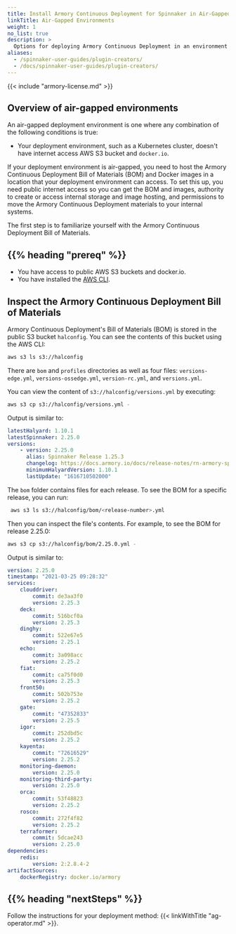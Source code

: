 ```yaml
---
title: Install Armory Continuous Deployment for Spinnaker in Air-Gapped Environments
linkTitle: Air-Gapped Environments
weight: 1
no_list: true
description: >
  Options for deploying Armory Continuous Deployment in an environment that is isolated from the internet.
aliases:
  - /spinnaker-user-guides/plugin-creators/
  - /docs/spinnaker-user-guides/plugin-creators/
---
```


{{< include "armory-license.md" >}}

## Overview of air-gapped environments

An air-gapped deployment environment is one where any combination of the following conditions is true:

- Your deployment environment, such as a Kubernetes cluster, doesn't have internet access AWS S3 bucket and `docker.io`.

If your deployment environment is air-gapped, you need to host the Armory Continuous Deployment Bill of Materials (BOM) and Docker images in a location that your deployment environment can access. To set this up, you need public internet access so you can get the BOM and images, authority to create or access internal storage and image hosting, and permissions to move the Armory Continuous Deployment materials to your internal systems.  

The first step is to familiarize yourself with the Armory Continuous Deployment Bill of Materials.

## {{% heading "prereq" %}}

* You have access to public AWS S3 buckets and docker.io.
* You have installed the [AWS CLI](https://aws.amazon.com/cli/).


## Inspect the Armory Continuous Deployment Bill of Materials

Armory Continuous Deployment's Bill of Materials (BOM) is stored in the public S3 bucket `halconfig`. You can see the contents of this bucket using the AWS CLI:

```bash
aws s3 ls s3://halconfig
```

There are `bom` and `profiles` directories as well as four files: `versions-edge.yml`, `versions-ossedge.yml`, `version-rc.yml`, and `versions.yml`.

You can view the content of `s3://halconfig/versions.yml` by executing:

```bash
aws s3 cp s3://halconfig/versions.yml -
```

Output is similar to:

```yaml
latestHalyard: 1.10.1
latestSpinnaker: 2.25.0
versions:
    - version: 2.25.0
      alias: Spinnaker Release 1.25.3
      changelog: https://docs.armory.io/docs/release-notes/rn-armory-spinnaker/armoryspinnaker_v2-25-0/
      minimumHalyardVersion: 1.10.1
      lastUpdate: "1616710502000"
```

The `bom` folder contains files for each release. To see the BOM for a specific release, you can run:

```bash
 aws s3 ls s3://halconfig/bom/<release-number>.yml
```

Then you can inspect the file's contents. For example, to see the BOM for release 2.25.0:

```bash
aws s3 cp s3://halconfig/bom/2.25.0.yml -
```

Output is similar to:

```yaml
version: 2.25.0
timestamp: "2021-03-25 09:28:32"
services:
    clouddriver:
        commit: de3aa3f0
        version: 2.25.3
    deck:
        commit: 516bcf0a
        version: 2.25.3
    dinghy:
        commit: 522e67e5
        version: 2.25.1
    echo:
        commit: 3a098acc
        version: 2.25.2
    fiat:
        commit: ca75f0d0
        version: 2.25.3
    front50:
        commit: 502b753e
        version: 2.25.2
    gate:
        commit: "47352833"
        version: 2.25.5
    igor:
        commit: 252dbd5c
        version: 2.25.2
    kayenta:
        commit: "72616529"
        version: 2.25.2
    monitoring-daemon:
        version: 2.25.0
    monitoring-third-party:
        version: 2.25.0
    orca:
        commit: 53f48823
        version: 2.25.2
    rosco:
        commit: 272f4f82
        version: 2.25.2
    terraformer:
        commit: 5dcae243
        version: 2.25.0
dependencies:
    redis:
        version: 2:2.8.4-2
artifactSources:
    dockerRegistry: docker.io/armory
```

## {{% heading "nextSteps" %}}

Follow the instructions for your deployment method: {{< linkWithTitle "ag-operator.md" >}}.
